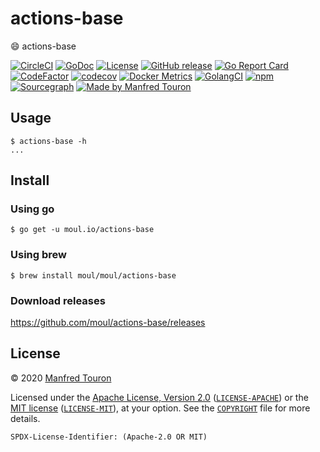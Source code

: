 # actions-base

:smile: actions-base

[![CircleCI](https://circleci.com/gh/moul/actions-base.svg?style=shield)](https://circleci.com/gh/moul/actions-base)
[![GoDoc](https://img.shields.io/static/v1?label=godoc&message=reference&color=blue)](https://pkg.go.dev/moul.io/actions-base)
[![License](https://img.shields.io/badge/license-Apache--2.0%20%2F%20MIT-%2397ca00.svg)](https://github.com/moul/actions-base/blob/master/COPYRIGHT)
[![GitHub release](https://img.shields.io/github/release/moul/actions-base.svg)](https://github.com/moul/actions-base/releases)
[![Go Report Card](https://goreportcard.com/badge/moul.io/actions-base)](https://goreportcard.com/report/moul.io/actions-base)
[![CodeFactor](https://www.codefactor.io/repository/github/moul/actions-base/badge)](https://www.codefactor.io/repository/github/moul/actions-base)
[![codecov](https://codecov.io/gh/moul/actions-base/branch/master/graph/badge.svg)](https://codecov.io/gh/moul/actions-base)
[![Docker Metrics](https://images.microbadger.com/badges/image/moul/actions-base.svg)](https://microbadger.com/images/moul/actions-base)
[![GolangCI](https://golangci.com/badges/github.com/moul/actions-base.svg)](https://golangci.com/r/github.com/moul/actions-base)
[![npm](https://img.shields.io/npm/v/@moul.io/actions-base)](https://www.npmjs.com/package/@moul.io/actions-base)
[![Sourcegraph](https://sourcegraph.com/github.com/moul/actions-base/-/badge.svg)](https://sourcegraph.com/github.com/moul/actions-base?badge)
[![Made by Manfred Touron](https://img.shields.io/badge/made%20by-Manfred%20Touron-blue.svg?style=flat)](https://manfred.life/)


## Usage

```console
$ actions-base -h
...
```

## Install

### Using go

```console
$ go get -u moul.io/actions-base
```

### Using brew

```console
$ brew install moul/moul/actions-base
```

### Download releases

https://github.com/moul/actions-base/releases

## License

© 2020 [Manfred Touron](https://manfred.life)

Licensed under the [Apache License, Version 2.0](https://www.apache.org/licenses/LICENSE-2.0) ([`LICENSE-APACHE`](LICENSE-APACHE)) or the [MIT license](https://opensource.org/licenses/MIT) ([`LICENSE-MIT`](LICENSE-MIT)), at your option. See the [`COPYRIGHT`](COPYRIGHT) file for more details.

`SPDX-License-Identifier: (Apache-2.0 OR MIT)`
